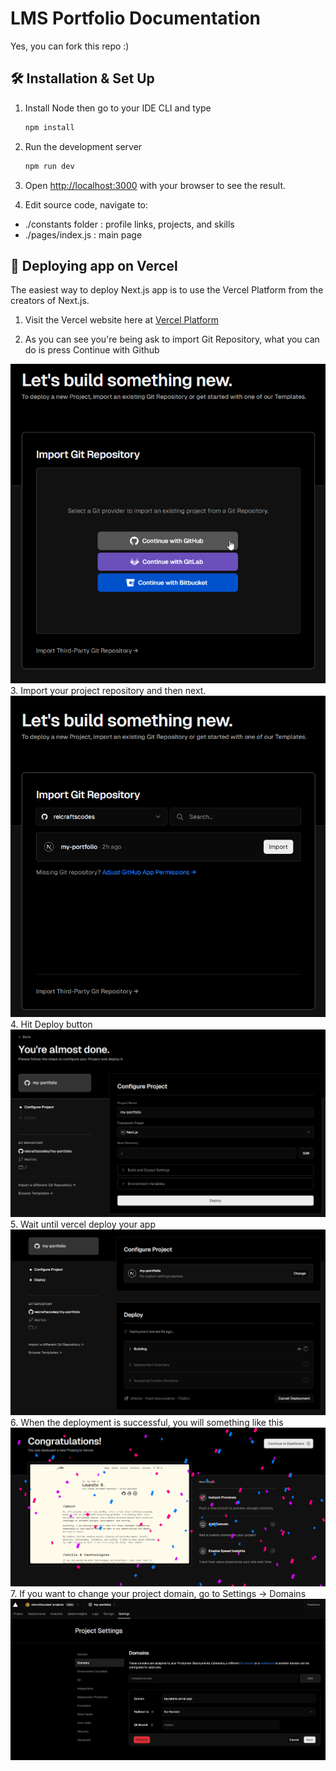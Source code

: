 
# LMS Portfolio Documentation
Yes, you can fork this repo :) 

## 🛠 Installation & Set Up

1. Install Node then go to your IDE  CLI and type

   ```sh
   npm install 
   ```

2. Run the development server

   
    ```bash
    npm run dev
    ```
3. Open [http://localhost:3000](http://localhost:3000) with your browser to see the result.

4. Edit source code, navigate to: 
-  ./constants folder : profile links, projects, and skills
-  ./pages/index.js  : main page
## 🚀 Deploying app on Vercel

The easiest way to deploy Next.js app is to use the Vercel Platform from the creators of Next.js.


1. Visit the Vercel website here at [Vercel Platform](https://vercel.com/new?utm_medium=default-template&filter=next.js&utm_source=create-next-app&utm_campaign=create-next-app-readme)

2. As you can see you're being ask to import Git Repository, what you can do is press Continue with Github
<div align="center">
  <img alt="Demo" src="https://github.com/reicraftscodes/my-portfolio/blob/master/public/dep/1.png" />
</div>
3. Import your project repository and then next.
<div align="center">
  <img alt="Demo" src="https://github.com/reicraftscodes/my-portfolio/blob/master/public/dep/2.png" />
</div>
4. Hit Deploy button
<div align="center">
  <img alt="Demo" src="https://github.com/reicraftscodes/my-portfolio/blob/master/public/dep/3.png" />
</div>
5. Wait until vercel deploy your app
<div align="center">
  <img alt="Demo" src="https://github.com/reicraftscodes/my-portfolio/blob/master/public/dep/4.png" />
</div>
6. When the deployment is successful, you will something like this
<div align="center">
  <img alt="Demo" src="https://github.com/reicraftscodes/my-portfolio/blob/master/public/dep/5.png" />
</div>
7. If you want to change your project domain, go to Settings -> Domains 
<div align="center">
  <img alt="Demo" src="https://github.com/reicraftscodes/my-portfolio/blob/master/public/dep/6.png" />
</div>
